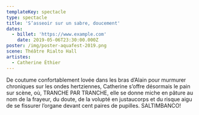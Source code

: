 ```yaml
---
templateKey: spectacle
type: spectacle
title: 'S’asseoir sur un sabre, doucement'
dates:
  - billet: 'https://www.example.com'
    date: 2019-05-06T23:30:00.000Z
poster: /img/poster-aquafest-2019.png
scene: Théâtre Rialto Hall
artistes:
  - Catherine Éthier
---
```

De coutume confortablement lovée dans les bras d’Alain pour murmurer chroniques sur les ondes hertziennes, Catherine s’offre désormais le pain sur scène, où, TRANCHE PAR TRANCHE, elle se donne miche en pâture au nom de la frayeur, du doute, de la volupté en justaucorps et du risque aigu de se fissurer l’organe devant cent paires de pupilles. SALTIMBANCO!
